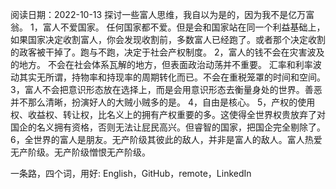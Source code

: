 阅读日期：2022-10-13
探讨一些富人思维，我自以为是的，因为我不是亿万富翁。 1，富人不爱国家。 任何国家都不爱。但是会和国家站在同一个利益基础上，如果国家决定收割富人，你会发现收割前，多数富人已经跑了。或者那个决定收割的政客被干掉了。跑与不跑，决定于社会产权制度。 2，富人的钱不会在灾害波及的地方。
不会在社会体系瓦解的地方，但表面政治动荡并不重要。 汇率和利率波动其实无所谓，持物率和持现率的周期转化而已。不会在重税笼罩的时间和空间。 3，富人不会把意识形态放在选择上，而是会用意识形态去衡量身处的世界。善恶并不那么清晰，扮演好人的大贼小贼多的是。 4，自由是核心。
5，产权的使用权、收益权、转让权，比名义上的拥有产权重要的多。这使得全世界权贵放弃了对国企的名义拥有资格，否则无法让屁民高兴。但睿智的国家，把国企完全剔除了。 6，全世界的富人是朋友。无产阶级其彼此的敌人，并非是富人的敌人。富人热爱无产阶级。无产阶级憎恨无产阶级。

一条路，四个词，用好: English，GitHub，remote，LinkedIn